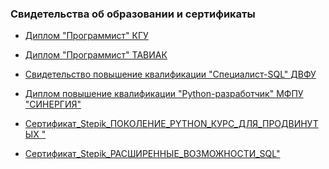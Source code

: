 ### Свидетельства об образовании и сертификаты
* <a href="https://github.com/kolesnikovvitaliy/education_certificates/blob/main/Дипломы/ДИПЛОМ_КГУ_ПРОГРАММИСТ.pdf">Диплом "Программист" КГУ</a>
* <a href="https://github.com/kolesnikovvitaliy/education_certificates/blob/main/Дипломы/ДИПЛОМ_ПРОГРАММИСТ_АВИК.pdf">Диплом "Программист" ТАВИАК</a>

* <a href="https://github.com/kolesnikovvitaliy/education_certificates/blob/main/Свидетельства_повышения_квалификаций/SQL_ДВФУ_ПОВЫШЕНИЕ_КВАЛИФИКАЦИИ.pdf">Свидетельство повышение квалификации "Специалист-SQL" ДВФУ</a>
* <a href="#">Диплом повышение квалификации "Python-разработчик" МФПУ "СИНЕРГИЯ"</a>
* <a href="https://github.com/kolesnikovvitaliy/education_certificates/blob/main/Python_сетификаты/PYTHON_КУРС_ДЛЯ_ПРОДВИНУТЫХ_STEPIK.pdf">Сертификат_Stepik_ПОКОЛЕНИЕ_PYTHON_КУРС_ДЛЯ_ПРОДВИНУТЫХ "</a>
* <a href="https://github.com/kolesnikovvitaliy/education_certificates/blob/main/SQL_сертификаты/РАСШИРЕННЫЕ_ВОЗМОЖНОСТИ_SQL_STEPIK_ДВФУ.pdf">Сертификат_Stepik_РАСШИРЕННЫЕ_ВОЗМОЖНОСТИ_SQL"</a>
